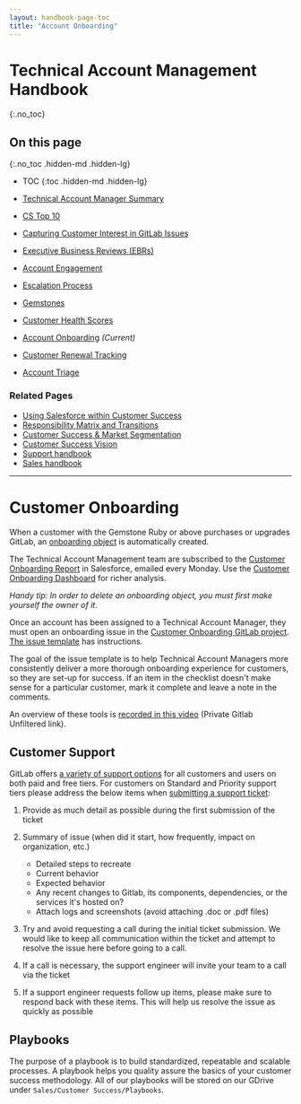 ```yaml
---
layout: handbook-page-toc
title: "Account Onboarding"
---
```


# Technical Account Management Handbook
{:.no_toc}

## On this page
{:.no_toc .hidden-md .hidden-lg}

- TOC
{:toc .hidden-md .hidden-lg}

- [Technical Account Manager Summary](/handbook/customer-success/tam/)
- [CS Top 10](/handbook/customer-success/tam/cs-top-10/)
- [Capturing Customer Interest in GitLab Issues](/handbook/customer-success/tam/customer-issue-interest/)
- [Executive Business Reviews (EBRs)](/handbook/customer-success/tam/ebr/)
- [Account Engagement](/handbook/customer-success/tam/engagement/)
- [Escalation Process](/handbook/customer-success/tam/escalations/)
- [Gemstones](/handbook/customer-success/tam/gemstones/)
- [Customer Health Scores](/handbook/customer-success/tam/health-scores/)
- [Account Onboarding](/handbook/customer-success/tam/onboarding/) *(Current)*
- [Customer Renewal Tracking](/handbook/customer-success/tam/renewals/)
- [Account Triage](/handbook/customer-success/tam/triage/)

### Related Pages

- [Using Salesforce within Customer Success](/handbook/customer-success/using-salesforce-within-customer-success/)
- [Responsibility Matrix and Transitions](/handbook/customer-success/#responsibility-matrix-and-transitions/)
- [Customer Success & Market Segmentation](/handbook/customer-success/#customer-success--market-segmentation/)
- [Customer Success Vision](/handbook/customer-success/vision/)
- [Support handbook](/handbook/support/)
- [Sales handbook](/handbook/sales/)

---

# Customer Onboarding

When a customer with the Gemstone Ruby or above purchases or upgrades GitLab, an [onboarding object](/handbook/customer-success/using-salesforce-within-customer-success/#onboarding-objects) is automatically created.

The Technical Account Management team are subscribed to the [Customer Onboarding Report](https://gitlab.my.salesforce.com/00O4M000004drw7) in Salesforce, emailed every Monday. Use the [Customer Onboarding Dashboard](https://gitlab.my.salesforce.com/01Z4M000000skrQ) for richer analysis.

_Handy tip: In order to delete an onboarding object, you must first make yourself the owner of it._

Once an account has been assigned to a Technical Account Manager, they must open an onboarding issue in the [Customer Onboarding GitLab project](https://gitlab.com/gitlab-com/customer-success/customer-onboarding). [The issue template](https://gitlab.com/gitlab-com/customer-success/customer-onboarding/issues/new?issuable_template=%5BCustomer%5D%20Onboarding&fds) has instructions.

The goal of the issue template is to help Technical Account Managers more consistently deliver a more thorough onboarding experience for customers, so they are set-up for success. If an item in the checklist doesn't make sense for a particular customer, mark it complete and leave a note in the comments.

An overview of these tools is [recorded in this video](https://www.youtube.com/watch?v=JLTvuTSycnQ&feature=youtu.be&hd=1) (Private Gitlab Unfiltered link).

## Customer Support
GitLab offers [a variety of support options](/support/) for all customers and users on both paid and free tiers. For customers on Standard and Priority support tiers please address the below items when [submitting a support ticket](https://support.gitlab.com/hc/en-us):

1. Provide as much detail as possible during the first submission of the ticket

2. Summary of issue (when did it start, how frequently, impact on organization, etc.)
    * Detailed steps to recreate
    * Current behavior
    * Expected behavior
    * Any recent changes to Gitlab, its components, dependencies, or the services it's hosted on?
    * Attach logs and screenshots (avoid attaching .doc or .pdf files)

3. Try and avoid requesting a call during the initial ticket submission. We would like to keep all communication within the ticket and attempt to resolve the issue here before going to a call.

4. If a call is necessary, the support engineer will invite your team to a call via the ticket

5. If a support engineer requests follow up items, please make sure to respond back with these items. This will help us resolve the issue as quickly as possible

## Playbooks
The purpose of a playbook is to build standardized, repeatable and scalable processes. A playbook helps you quality assure the basics of your customer success methodology. All of our playbooks will be stored on our GDrive under `Sales/Customer Success/Playbooks`.
